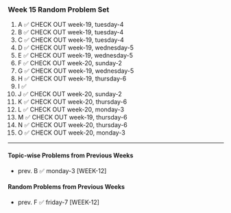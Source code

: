 ### Week 15 Random Problem Set
1. A ✅ CHECK OUT week-19, tuesday-4
2. B ✅ CHECK OUT week-19, tuesday-4
3. C ✅ CHECK OUT week-19, tuesday-4
4. D ✅ CHECK OUT week-19, wednesday-5
5. E ✅ CHECK OUT week-19, wednesday-5
6. F ✅ CHECK OUT week-20, sunday-2
7. G ✅ CHECK OUT week-19, wednesday-5
8. H ✅ CHECK OUT week-19, thursday-6
9. I ✅
10. J ✅ CHECK OUT week-20, sunday-2
11. K ✅ CHECK OUT week-20, thursday-6
12. L ✅ CHECK OUT week-20, monday-3
13. M ✅ CHECK OUT week-19, thursday-6
14. N ✅ CHECK OUT week-20, thursday-6
15. O ✅ CHECK OUT week-20, monday-3

---

#### Topic-wise Problems from Previous Weeks
- prev. B ✅ monday-3 [WEEK-12]
  
#### Random Problems from Previous Weeks
- prev. F ✅ friday-7 [WEEK-12]